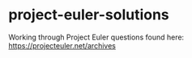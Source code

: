 # project-euler-solutions
Working through Project Euler questions found here: https://projecteuler.net/archives
